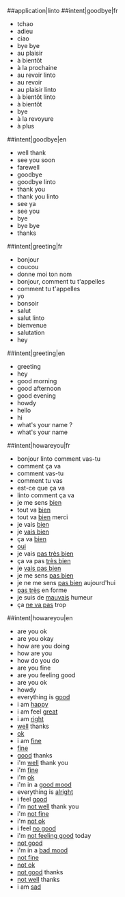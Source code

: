 ##application|linto
##intent|goodbye|fr
- tchao
- adieu
- ciao
- bye bye
- au plaisir
- à bientôt
- à la prochaine
- au revoir linto
- au revoir
- au plaisir linto
- à bientôt linto
- à bientôt
- bye
- à la revoyure
- à plus

##intent|goodbye|en
- well thank
- see you soon
- farewell
- goodbye
- goodbye linto
- thank you 
- thank you linto
- see ya
- see you
- bye
- bye bye
- thanks

##intent|greeting|fr
- bonjour
- coucou
- donne moi ton nom
- bonjour, comment tu t'appelles
- comment tu t'appelles
- yo
- bonsoir
- salut
- salut linto
- bienvenue
- salutation
- hey

##intent|greeting|en
- greeting
- hey
- good morning
- good afternoon
- good evening
- howdy
- hello
- hi
- what's your name ?
- what's your name

##intent|howareyou|fr
- bonjour linto comment vas-tu
- comment ça va
- comment vas-tu
- comment tu vas
- est-ce que ça va
- linto comment ça va
- je me sens [bien](isok)
- tout va [bien](isok)
- tout va [bien](isok) merci
- je vais [bien](isok)
- je [vais bien](isok)
- ça va [bien](isok)
- [oui](isok)
- je vais [pas très bien](isko)
- ça va pas [très bien](isko)
- je [vais pas bien](isko)
- je me sens [pas bien](isko)
- je ne me sens [pas bien](isko) aujourd'hui
- [pas très](isko) en forme
- je suis de [mauvais](isko) humeur
- ça [ne va pas](isko) trop

##intent|howareyou|en
- are you ok
- are you okay
- how are you doing
- how are you
- how do you do
- are you fine
- are you feeling good
- are you ok
- howdy
- everything is [good](isok)
- i am [happy](isok)
- i am feel [great](isok)
- i am [right](isok)
- [well](isok) thanks
- [ok](isok)
- i am [fine](isok)
- [fine](isok)
- [good](isok) thanks
- i'm [well](isok) thank you
- i'm [fine](isok)
- i'm [ok](isok)
- i'm in a [good mood](isok)
- everything is [alright](isok)
- i feel [good](isok)
- i'm [not well](isko) thank you
- i'm [not fine](isko)
- i'm [not ok](isko)
- i feel [no good](isko)
- i'm [not feeling good](isko) today
- [not good](isko)
- i'm in a [bad mood](isko)
- [not fine](isko)
- [not ok](isko)
- [not good](isko) thanks
- [not well](isko) thanks
- i am [sad](isko)
